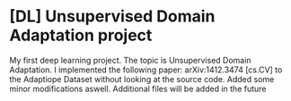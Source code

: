 # [DL] Unsupervised Domain Adaptation project
My first deep learning project.
The topic is Unsupervised Domain Adaptation.
I implemented the following paper: arXiv:1412.3474 [cs.CV] to the Adaptiope Dataset without looking at the source code.
Added some minor modifications aswell.
Additional files will be added in the future
